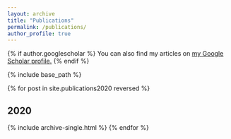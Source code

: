 ```yaml
---
layout: archive
title: "Publications"
permalink: /publications/
author_profile: true
---
```


{% if author.googlescholar %}
  You can also find my articles on <u><a href="{{author.googlescholar}}">my Google Scholar profile</a>.</u>
{% endif %}

{% include base_path %}

{% for post in site.publications2020 reversed %}
  <h2 itemprop="headline">2020</h2>
  {% include archive-single.html %}
{% endfor %}






